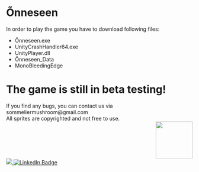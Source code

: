 # Õnneseen
In order to play the game you have to download following files:
<ul>
  <li>Õnneseen.exe</li>
  <li>UnityCrashHandler64.exe</li>
  <li>UnityPlayer.dll</li>
  <li>Õnneseen_Data</li>
  <li>MonoBleedingEdge</li>
 </ul>
 <head>
<h1>The game is still in beta testing!</h1></head>
If you find any bugs, you can contact us via sommeliermushroom@gmail.com
<br>All sprites are copyrighted and not free to use.
<div id="header" align="right">
  <img src="https://media.giphy.com/media/zMTgnIhBfjhtRzuxel/giphy.gif" width="100"/>
</div>
 <div id="badges">
  <a href="https://github.com/evodka/6nneseen/">
    <img src="https://img.shields.io/github/stars/evakaz?style=social">
  </a>
  <a href="https://www.linkedin.com/in/eva-kazakovskaia/">
    <img src="https://img.shields.io/badge/LinkedIn-blue?style=for-the-badge&logo=linkedin&logoColor=white" alt="LinkedIn Badge"/>
   </a>

